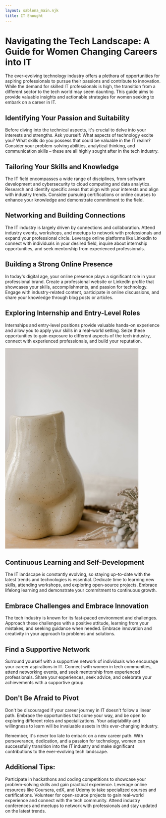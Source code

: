 ```yaml
---
layout: sablona_main.njk
title: IT Enought
---
```

# Navigating the Tech Landscape: A Guide for Women Changing Careers into IT

The ever-evolving technology industry offers a plethora of opportunities for aspiring professionals to pursue their passions and contribute to innovation. While the demand for skilled IT professionals is high, the transition from a different sector to the tech world may seem daunting. This guide aims to provide valuable insights and actionable strategies for women seeking to embark on a career in IT.

## Identifying Your Passion and Suitability

Before diving into the technical aspects, it's crucial to delve into your interests and strengths. Ask yourself: What aspects of technology excite you? What skills do you possess that could be valuable in the IT realm? Consider your problem-solving abilities, analytical thinking, and communication skills – these are all highly sought after in the tech industry.

## Tailoring Your Skills and Knowledge

The IT field encompasses a wide range of disciplines, from software development and cybersecurity to cloud computing and data analytics. Research and identify specific areas that align with your interests and align with industry trends. Consider pursuing certifications or online courses to enhance your knowledge and demonstrate commitment to the field.

## Networking and Building Connections

The IT industry is largely driven by connections and collaboration. Attend industry events, workshops, and meetups to network with professionals and expand your professional circle. Leverage online platforms like LinkedIn to connect with individuals in your desired field, inquire about internship opportunities, and seek mentorship from experienced professionals.

## Building a Strong Online Presence

In today's digital age, your online presence plays a significant role in your professional brand. Create a professional website or LinkedIn profile that showcases your skills, accomplishments, and passion for technology. Engage with industry-related content, participate in online discussions, and share your knowledge through blog posts or articles.

## Exploring Internship and Entry-Level Roles

Internships and entry-level positions provide valuable hands-on experience and allow you to apply your skills in a real-world setting. Seize these opportunities to gain exposure to different aspects of the tech industry, connect with experienced professionals, and build your reputation.

![Statue Venusa and flower on table](/images/blog/careerstart.jpg)

## Continuous Learning and Self-Development

The IT landscape is constantly evolving, so staying up-to-date with the latest trends and technologies is essential. Dedicate time to learning new skills, attending workshops, and exploring open-source projects. Embrace lifelong learning and demonstrate your commitment to continuous growth.

## Embrace Challenges and Embrace Innovation

The tech industry is known for its fast-paced environment and challenges. Approach these challenges with a positive attitude, learning from your mistakes, and seeking guidance when needed. Embrace innovation and creativity in your approach to problems and solutions.

## Find a Supportive Network

Surround yourself with a supportive network of individuals who encourage your career aspirations in IT. Connect with women in tech communities, attend networking events, and seek mentorship from experienced professionals. Share your experiences, seek advice, and celebrate your achievements with a supportive group.

## Don't Be Afraid to Pivot

Don't be discouraged if your career journey in IT doesn't follow a linear path. Embrace the opportunities that come your way, and be open to exploring different roles and specializations. Your adaptability and willingness to learn will be invaluable assets in this ever-changing industry.

Remember, it's never too late to embark on a new career path. With perseverance, dedication, and a passion for technology, women can successfully transition into the IT industry and make significant contributions to the ever-evolving tech landscape.

## Additional Tips:

Participate in hackathons and coding competitions to showcase your problem-solving skills and gain practical experience.
Leverage online resources like Coursera, edX, and Udemy to take specialized courses and certifications.
Volunteer for open-source projects to gain real-world experience and connect with the tech community.
Attend industry conferences and meetups to network with professionals and stay updated on the latest trends.